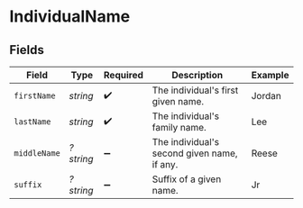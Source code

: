 # IndividualName


## Fields

| Field                                       | Type                                        | Required                                    | Description                                 | Example                                     |
| ------------------------------------------- | ------------------------------------------- | ------------------------------------------- | ------------------------------------------- | ------------------------------------------- |
| `firstName`                                 | *string*                                    | :heavy_check_mark:                          | The individual's first given name.          | Jordan                                      |
| `lastName`                                  | *string*                                    | :heavy_check_mark:                          | The individual's family name.               | Lee                                         |
| `middleName`                                | *?string*                                   | :heavy_minus_sign:                          | The individual's second given name, if any. | Reese                                       |
| `suffix`                                    | *?string*                                   | :heavy_minus_sign:                          | Suffix of a given name.                     | Jr                                          |